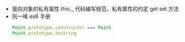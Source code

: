- 面向对象的私有属性
    this._ 代码编写规范，私有属性的约定
    get set 方法
- 阮一峰 es6 手册
    ```Javascript
    Point.prototype.constructor === Point
    Point.prototype.tostring
    ```